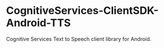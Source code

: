 # CognitiveServices-ClientSDK-Android-TTS
Cognitive Services Text to Speech client library for Android.
